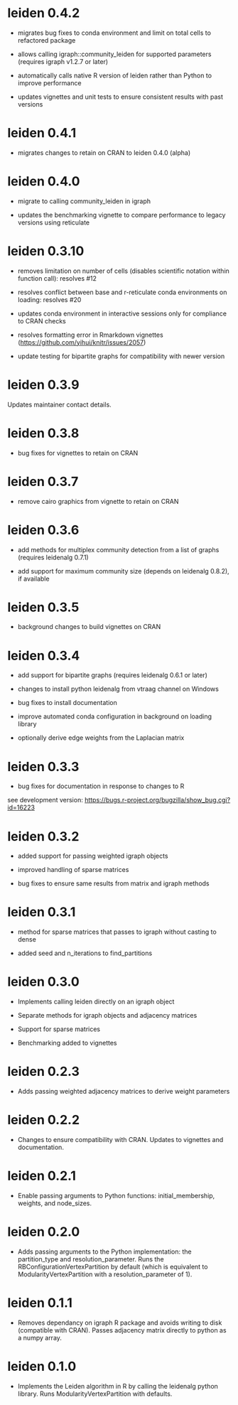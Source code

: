 # leiden 0.4.2

* migrates bug fixes to conda environment and limit on total cells to refactored package

* allows calling igraph::community_leiden for supported parameters (requires igraph v1.2.7 or later)

* automatically calls native R version of leiden rather than Python to improve performance

* updates vignettes and unit tests to ensure consistent results with past versions

# leiden 0.4.1

* migrates changes to retain on CRAN to leiden 0.4.0 (alpha)

# leiden 0.4.0

* migrate to calling community_leiden in igraph

* updates the benchmarking vignette to compare performance to legacy versions using reticulate

# leiden 0.3.10

* removes limitation on number of cells (disables scientific notation within function call): resolves #12

* resolves conflict between base and r-reticulate conda environments on loading: resolves #20

* updates conda environment in interactive sessions only for compliance to CRAN checks

* resolves formatting error in Rmarkdown vignettes (https://github.com/yihui/knitr/issues/2057)

* update testing for bipartite graphs for compatibility with newer version

# leiden 0.3.9

Updates maintainer contact details.

# leiden 0.3.8

* bug fixes for vignettes to retain on CRAN

# leiden 0.3.7

* remove cairo graphics from vignette to retain on CRAN

# leiden 0.3.6

* add methods for multiplex community detection from a list of graphs (requires leidenalg 0.7.1)

* add support for maximum community size (depends on leidenalg 0.8.2), if available

# leiden 0.3.5

* background changes to build vignettes on CRAN

# leiden 0.3.4

* add support for bipartite graphs (requires leidenalg 0.6.1 or later)

* changes to install python leidenalg from vtraag channel on Windows

* bug fixes to install documentation

* improve automated conda configuration in background on loading library

* optionally derive edge weights from the Laplacian matrix

# leiden 0.3.3

* bug fixes for documentation in response to changes to R

see development version: https://bugs.r-project.org/bugzilla/show_bug.cgi?id=16223

# leiden 0.3.2

* added support for passing weighted igraph objects

* improved handling of sparse matrices

* bug fixes to ensure same results from matrix and igraph methods

# leiden 0.3.1

* method for sparse matrices that passes to igraph without casting to dense

* added seed and n_iterations to find_partitions

# leiden 0.3.0

* Implements calling leiden directly on an igraph object

* Separate methods for igraph objects and adjacency matrices

* Support for sparse matrices

* Benchmarking added to vignettes

# leiden 0.2.3

* Adds passing weighted adjacency matrices to derive weight parameters

# leiden 0.2.2

* Changes to ensure compatibility with CRAN. Updates to vignettes and documentation.

# leiden 0.2.1

* Enable passing arguments to Python functions: initial_membership, weights, and
node_sizes.

# leiden 0.2.0

* Adds passing arguments to the Python implementation: the partition_type and resolution_parameter. Runs the RBConfigurationVertexPartition by default (which is equivalent to ModularityVertexPartition with a resolution_parameter of 1).

# leiden 0.1.1

* Removes dependancy on igraph R package and avoids writing to disk (compatible with CRAN). Passes adjacency matrix directly to python as a numpy array.

# leiden 0.1.0

* Implements the Leiden algorithm in R by calling the leidenalg python library. Runs ModularityVertexPartition with defaults.
